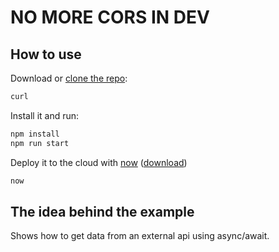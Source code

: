 
# NO MORE CORS IN DEV

## How to use

Download or [clone the repo](https://github.com/zeit/micro):

```bash
curl 
```

Install it and run:

```bash
npm install
npm run start
```

Deploy it to the cloud with [now](https://zeit.co/now) ([download](https://zeit.co/download))

```bash
now
```

## The idea behind the example

Shows how to get data from an external api using async/await.
